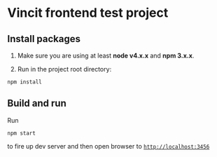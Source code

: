 # Vincit frontend test project

## Install packages

1. Make sure you are using at least **node v4.x.x** and **npm 3.x.x**.

2. Run in the project root directory:

`npm install`

## Build and run

Run

`npm start`

to fire up dev server and then open browser to [`http://localhost:3456`](http://localhost:3456)
